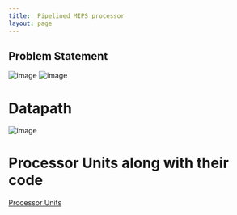 ```yaml
---
title:  Pipelined MIPS processor
layout: page
---
```


## Problem Statement

![image](https://user-images.githubusercontent.com/33692444/149620453-d2fb1ccf-e495-4311-bee4-bfc9b0e30142.png)
![image](https://user-images.githubusercontent.com/33692444/149620460-2dc0d90f-814f-42b2-8a59-23606ffd562f.png)   
 
 
 


# Datapath

![image](https://user-images.githubusercontent.com/33692444/149620486-aa8ddb0d-ad58-490c-b880-6874143580a3.png)


# Processor Units along with their code

[Processor Units](https://drive.google.com/drive/folders/1xyP5k7NXd074c0iy79CLWKiJKiiyVass?usp=sharing)



